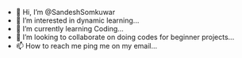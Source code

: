 - 👋 Hi, I’m @SandeshSomkuwar
- 👀 I’m interested in dynamic learning...
- 🌱 I’m currently learning Coding...
- 💞️ I’m looking to collaborate on doing codes for beginner projects...
- 📫 How to reach me ping me on my email...

<!---
SandeshSomkuwar/SandeshSomkuwar is a ✨ special ✨ repository because its `README.md` (this file) appears on your GitHub profile.
You can click the Preview link to take a look at your changes.
--->
